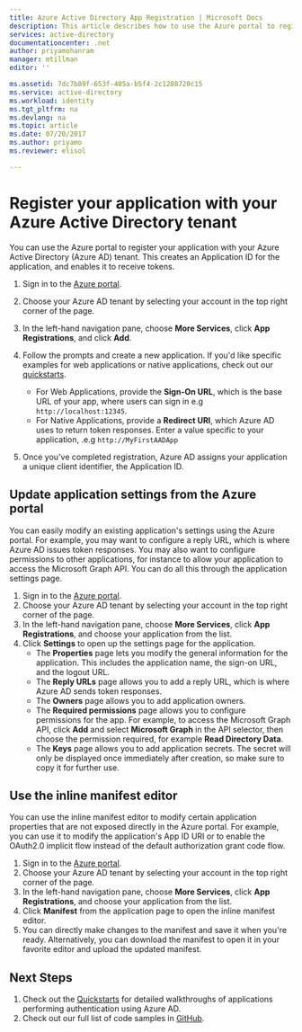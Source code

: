 ```yaml
---
title: Azure Active Directory App Registration | Microsoft Docs
description: This article describes how to use the Azure portal to register an application with Azure Active Directory
services: active-directory
documentationcenter: .net
author: priyamohanram
manager: mtillman
editor: ''

ms.assetid: 7dc7b89f-653f-405a-b5f4-2c1288720c15
ms.service: active-directory
ms.workload: identity
ms.tgt_pltfrm: na
ms.devlang: na
ms.topic: article
ms.date: 07/20/2017
ms.author: priyamo
ms.reviewer: elisol

---
```


# Register your application with your Azure Active Directory tenant

You can use the Azure portal to register your application with your Azure Active Directory (Azure AD) tenant. This creates an Application ID for the application, and enables it to receive tokens.

1. Sign in to the [Azure portal](https://portal.azure.com).
2. Choose your Azure AD tenant by selecting your account in the top right corner of the page.
3. In the left-hand navigation pane, choose **More Services**, click **App Registrations**, and click **Add**.
4. Follow the prompts and create a new application. If you'd like specific examples for web applications or native applications, check out our [quickstarts](active-directory-developers-guide.md).
   * For Web Applications, provide the **Sign-On URL**, which is the base URL of your app, where users can sign in e.g `http://localhost:12345`.
     <!--TODO: add once App ID URI is configurable: The **App ID URI** is a unique identifier for your application. The convention is to use `https://<tenant-domain>/<app-name>`, e.g. `https://contoso.onmicrosoft.com/my-first-aad-app`-->
   * For Native Applications, provide a **Redirect URI**, which Azure AD uses to return token responses. Enter a value specific to your application, .e.g `http://MyFirstAADApp`

5. Once you've completed registration, Azure AD assigns your application a unique client identifier, the Application ID.

## Update application settings from the Azure portal

You can easily modify an existing application's settings using the Azure portal. For example, you may want to configure a reply URL, which is where Azure AD issues token responses. You may also want to configure permissions to other applications, for instance to allow your application to access the Microsoft Graph API. You can do all this through the application settings page.

1. Sign in to the [Azure portal](https://portal.azure.com).
2. Choose your Azure AD tenant by selecting your account in the top right corner of the page.
3. In the left-hand navigation pane, choose **More Services**, click **App Registrations**, and choose your application from the list.
4. Click **Settings** to open up the settings page for the application.
   * The **Properties** page lets you modify the general information for the application. This includes the application name, the sign-on URL, and the logout URL.
   * The **Reply URLs** page allows you to add a reply URL, which is where Azure AD sends token responses.
   * The **Owners** page allows you to add application owners.
   * The **Required permissions** page allows you to configure permissions for the app. For example, to access the Microsoft Graph API, click **Add** and select **Microsoft Graph** in the API selector, then choose the permission required, for example **Read Directory Data**.
   * The **Keys** page allows you to add application secrets. The secret will only be displayed once immediately after creation, so make sure to copy it for further use.

## Use the inline manifest editor

You can use the inline manifest editor to modify certain application properties that are not exposed directly in the Azure portal. For example, you can use it to modify the application's App ID URI or to enable the OAuth2.0 implicit flow instead of the default authorization grant code flow.

1. Sign in to the [Azure portal](https://portal.azure.com).
2. Choose your Azure AD tenant by selecting your account in the top right corner of the page.
3. In the left-hand navigation pane, choose **More Services**, click **App Registrations**, and choose your application from the list.
4. Click **Manifest** from the application page to open the inline manifest editor.
5. You can directly make changes to the manifest and save it when you're ready. Alternatively, you can download the manifest to open it in your favorite editor and upload the updated manifest.

## Next Steps

1. Check out the [Quickstarts](active-directory-developers-guide.md) for detailed walkthroughs of applications performing authentication using Azure AD.
2. Check out our full list of code samples in [GitHub](https://github.com/azure-samples).
